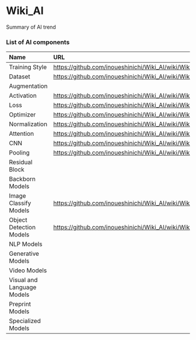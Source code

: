 # Wiki_AI
Summary of AI trend

### List of AI components
| Name | URL |
| :-- | :-- |
| Training Style | https://github.com/inoueshinichi/Wiki_AI/wiki/Wiki_Training_Style |
| Dataset | https://github.com/inoueshinichi/Wiki_AI/wiki/Wiki_Dataset |
| Augmentation | |
| Activation | https://github.com/inoueshinichi/Wiki_AI/wiki/Wiki_Activation |
| Loss | https://github.com/inoueshinichi/Wiki_AI/wiki/Wiki_Loss |
| Optimizer | https://github.com/inoueshinichi/Wiki_AI/wiki/Wiki_Optimizer | 
| Normalization | https://github.com/inoueshinichi/Wiki_AI/wiki/Wiki_Normalization |
| Attention | https://github.com/inoueshinichi/Wiki_AI/wiki/Wiki_Attention |
| CNN | https://github.com/inoueshinichi/Wiki_AI/wiki/Wiki_CNN | 
| Pooling | https://github.com/inoueshinichi/Wiki_AI/wiki/Wiki_Pooling |
| Residual Block | |
| Backborn Models | |
| Image Classify Models | https://github.com/inoueshinichi/Wiki_AI/wiki/Wiki_Image_Classify_Models |
| Object Detection Models | https://github.com/inoueshinichi/Wiki_AI/wiki/Wiki_Object_Detection_Model |
| NLP Models | |
| Generative Models | |
| Video Models | |
| Visual and Language Models | |
| Preprint Models | | 
| Specialized Models | |
